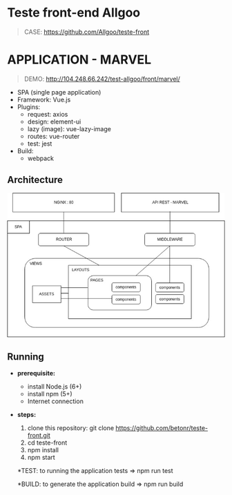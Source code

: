 # Teste front-end Allgoo
 > CASE: https://github.com/Allgoo/teste-front

# APPLICATION - MARVEL
 > DEMO: http://104.248.66.242/test-allgoo/front/marvel/

 - SPA (single page application)
 - Framework: Vue.js
 - Plugins: 
   - request: axios
   - design: element-ui
   - lazy (image): vue-lazy-image
   - routes: vue-router
   - test: jest
 - Build: 
   - webpack
   
## Architecture
  ![diagram architecture](https://github.com/betonr/teste-front/blob/master/diagram%20test-allgoo-front.jpg)

## Running
* **prerequisite:**
  - install Node.js (6+)
  - install npm (5+)
  - Internet connection
  
* **steps:**
  1) clone this repository: git clone https://github.com/betonr/teste-front.git
  2) cd teste-front
  3) npm install
  4) npm start
  
  *TEST: to running the application tests => npm run test
  
  *BUILD: to generate the application build => npm run build
  
